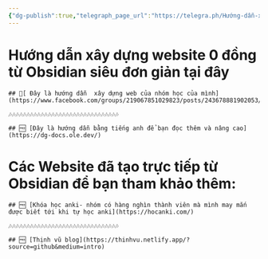 ```yaml
---
{"dg-publish":true,"telegraph_page_url":"https://telegra.ph/Hướng-dẫn-xây-dựng-website-trực-tiếp-từ-Obsidian-08-10","telegraph_page_path":"Hướng-dẫn-xây-dựng-website-trực-tiếp-từ-Obsidian-08-10","permalink":"/khoa-hoc-obsidian/i-tong-quan/huong-dan-xay-dung-website-truc-tiep-tu-obsidian/","dgPassFrontmatter":true,"noteIcon":"1","created":"","updated":""}
---
```


# Hướng dẫn xây dựng website  0 đồng từ Obsidian siêu đơn giản tại đây

```ad-summary
## 💎[ Đây là hướng dẫn  xây dựng web của nhóm học của mình](https://www.facebook.com/groups/219067851029823/posts/243678881902053/)

🎶🎶🎶🎶🎶🎶🎶🎶🎶🎶🎶🎶🎶🎶🎶🎶🎶🎶🎶🎶🎶🎶🎶🎶🎶🎶🎶🎶🎶🎶🎶

## 🆓 [Đây là hướng dẫn bằng tiếng anh để bạn đọc thêm và nâng cao](https://dg-docs.ole.dev/)

```


# Các Website đã tạo trực tiếp từ Obsidian  để bạn tham khảo thêm:

```ad-info
## 🆓 [Khóa học anki- nhóm có hàng nghìn thành viên mà mình may mắn được biết tới khi tự học anki](https://hocanki.com/)

🎶🎶🎶🎶🎶🎶🎶🎶🎶🎶🎶🎶🎶🎶🎶🎶🎶🎶🎶🎶🎶🎶🎶🎶🎶🎶🎶🎶🎶🎶🎶

## 🆓 [Thịnh vũ blog](https://thinhvu.netlify.app/?source=github&medium=intro)
```
